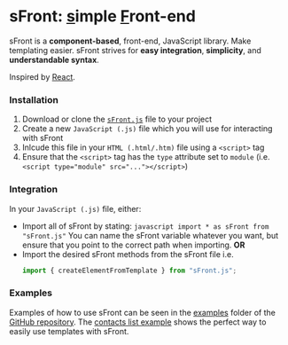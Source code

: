# sFront: <ins>s</ins>imple <ins>F</ins>ront-end

sFront is a **component-based**, front-end, JavaScript library. Make templating easier.
sFront strives for **easy integration**, **simplicity**, and **understandable syntax**.

Inspired by [React](https://github.com/facebook/react).

### Installation

1. Download or clone the [`sFront.js`](https://github.com/AdamPodoxin/sFront/blob/master/sFront.js) file to your project
2. Create a new `JavaScript (.js)` file which you will use for interacting with sFront
3. Inlcude this file in your `HTML (.html/.htm)` file using a `<script>` tag
4. Ensure that the `<script>` tag has the `type` attribute set to `module` (i.e. `<script type="module" src="..."></script>`)

### Integration

In your `JavaScript (.js)` file, either:

- Import all of sFront by stating:
  `javascript import * as sFront from "sFront.js"`
  You can name the sFront variable whatever you want, but ensure that you point to the correct path when importing.
  **OR**
- Import the desired sFront methods from the sFront file
  i.e.
  ```javascript
  import { createElementFromTemplate } from "sFront.js";
  ```

### Examples

Examples of how to use sFront can be seen in the [examples](https://github.com/AdamPodoxin/sFront/tree/master/examples) folder of the [GitHub repository](https://github.com/AdamPodoxin/sFront). The [contacts list example](https://github.com/AdamPodoxin/sFront/tree/master/examples/contactList) shows the perfect way to easily use templates with sFront.
